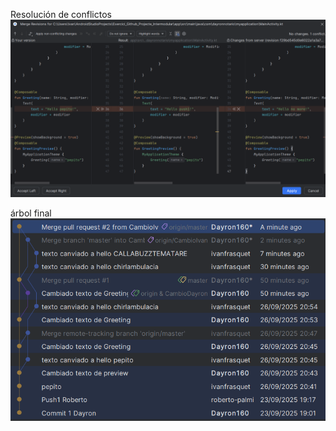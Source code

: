 Resolución de conflictos
![Resolución de conflictos](imagenes/conflict-resolution.png)

árbol final
![Tree](imagenes/tree.png)

